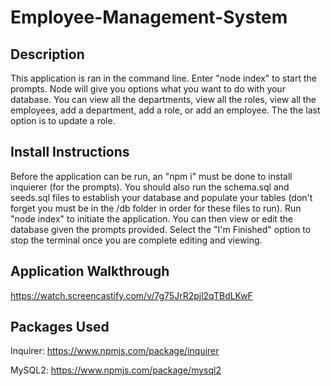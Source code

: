 # Employee-Management-System

## Description
This application is ran in the command line.  Enter "node index" to start the prompts.  Node will give you options what you want to do with your database.  You can view all the departments, view all the roles, view all the employees, add a department, add a role, or add an employee.  The the last option is to update a role.
## Install Instructions
Before the application can be run, an "npm i" must be done to install inquierer (for the prompts).  You should also run the schema.sql and seeds.sql files to establish your database and populate your tables (don't forget you must be in the /db folder in order for these files to run).  Run "node index" to initiate the application.  You can then view or edit the database given the prompts provided.  Select the "I'm Finished" option to stop the terminal once you are complete editing and viewing.

## Application Walkthrough
https://watch.screencastify.com/v/7g75JrR2pjl2qTBdLKwF

## Packages Used
Inquirer: https://www.npmjs.com/package/inquirer

MySQL2: https://www.npmjs.com/package/mysql2
